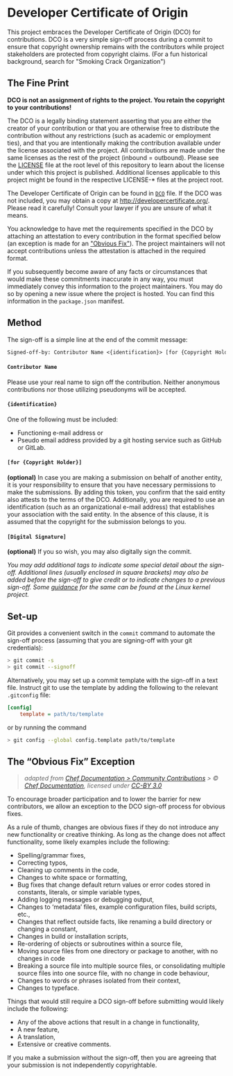 # Developer Certificate of Origin

This project embraces the Developer Certificate of Origin (DCO) for contributions. DCO is a very simple sign-off process during a commit to ensure that copyright ownership remains with the contributors while project stakeholders are protected from copyright claims. (For a fun historical background, search for "Smoking Crack Organization")

## The Fine Print

**DCO is not an assignment of rights to the project. You retain the copyright to your contributions!**

The DCO is a legally binding statement asserting that you are either the creator of your contribution or that you are otherwise free to distribute the contribution without any restrictions (such as academic or employment ties), and that you are intentionally making the contribution available under the license associated with the project. All contributions are made under the same licenses as the rest of the project (inbound = outbound). Please see the [LICENSE](../LICENSE) file at the root level of this repository to learn about the license under which this project is published. Additional licenses applicable to this project might be found in the respective LICENSE-\* files at the project root.

The Developer Certificate of Origin can be found in [`DCO`](../DCO) file. If the DCO was not included, you may obtain a copy at <http://developercertificate.org/>. Please read it carefully! Consult your lawyer if you are unsure of what it means.

You acknowledge to have met the requirements specified in the DCO by attaching an attestation to every contribution in the format specified below (an exception is made for an ["Obvious Fix"](#the-obvious-fix-exception)). The project maintainers will not accept contributions unless the attestation is attached in the required format.

If you subsequently become aware of any facts or circumstances that would make these commitments inaccurate in any way, you must immediately convey this information to the project maintainers. You may do so by opening a new issue where the project is hosted. You can find this information in the `package.json` manifest.

## Method

The sign-off is a simple line at the end of the commit message:

```roff
Signed-off-by: Contributor Name <{identification}> [for {Copyright Holder}] [Digital Signature]
```

#### `Contributor Name`

Please use your real name to sign off the contribution. Neither anonymous contributions nor those utilizing pseudonyms will be accepted.

#### `{identification}`

One of the following must be included:

- Functioning e-mail address or
- Pseudo email address provided by a git hosting service such as GitHub or GitLab.

#### `[for {Copyright Holder}]`

**(optional)** In case you are making a submission on behalf of another entity, it is your responsibility to ensure that you have necessary permissions to make the submissions. By adding this token, you confirm that the said entity also attests to the terms of the DCO. Additionally, you are required to use an identification (such as an organizational e-mail address) that establishes your association with the said entity. In the absence of this clause, it is assumed that the copyright for the submission belongs to you.

#### `[Digital Signature]`

**(optional)** If you so wish, you may also digitally sign the commit.

_You may add additional tags to indicate some special detail about the sign-off. Additional lines (usually enclosed in square brackets) may also be added before the sign-off to give credit or to indicate changes to a previous sign-off. Some [guidance](https://github.com/torvalds/linux/blob/master/Documentation/process/submitting-patches.rst#11-sign-your-work---the-developers-certificate-of-origin) for the same can be found at the Linux kernel project._

## Set-up

Git provides a convenient switch in the `commit` command to automate the sign-off process (assuming that you are signing-off with your git credentials):

```sh
> git commit -s
> git commit --signoff
```

Alternatively, you may set up a commit template with the sign-off in a text file. Instruct git to use the template by adding the following to the relevant `.gitconfig` file:

```ini
[config]
    template = path/to/template
```

or by running the command

```sh
> git config --global config.template path/to/template
```

## The “Obvious Fix” Exception

> _adapted from [Chef Documentation > Community Contributions](https://docs.chef.io/community_contributions.html#the-obvious-fix-rule) > &copy; [Chef Documentation](https://docs.chef.io/), licensed under [CC-BY 3.0](https://github.com/chef/chef-web-docs/blob/master/LICENSE)_

To encourage broader participation and to lower the barrier for new contributors, we allow an exception to the DCO sign-off process for obvious fixes.

As a rule of thumb, changes are obvious fixes if they do not introduce any new functionality or creative thinking. As long as the change does not affect functionality, some likely examples include the following:

- Spelling/grammar fixes,
- Correcting typos,
- Cleaning up comments in the code,
- Changes to white space or formatting,
- Bug fixes that change default return values or error codes stored in constants, literals, or simple variable types,
- Adding logging messages or debugging output,
- Changes to ‘metadata’ files, example configuration files, build scripts, etc.,
- Changes that reflect outside facts, like renaming a build directory or changing a constant,
- Changes in build or installation scripts,
- Re-ordering of objects or subroutines within a source file,
- Moving source files from one directory or package to another, with no changes in code
- Breaking a source file into multiple source files, or consolidating multiple source files into one source file, with no change in code behaviour,
- Changes to words or phrases isolated from their context,
- Changes to typeface.

Things that would still require a DCO sign-off before submitting would likely include the following:

- Any of the above actions that result in a change in functionality,
- A new feature,
- A translation,
- Extensive or creative comments.

If you make a submission without the sign-off, then you are agreeing that your submission is not independently copyrightable.
